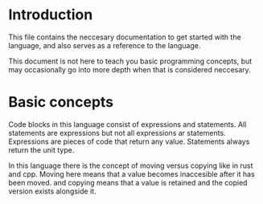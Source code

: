 # Introduction

This file contains the neccesary documentation to get started with the language,
and also serves as a reference to the language.

This document is not here to teach you basic programming concepts, but may occasionally
go into more depth when that is considered neccesary.

# Basic concepts

Code blocks in this language consist of expressions and statements.
All statements are expressions but not all expressions ar statements.
Expressions are pieces of code that return any value.
Statements always return the unit type.

In this language there is the concept of moving versus copying like in rust and cpp.
Moving here means that a value becomes inaccesible after it has been moved. and copying
means that a value is retained and the copied version exists alongside it.
